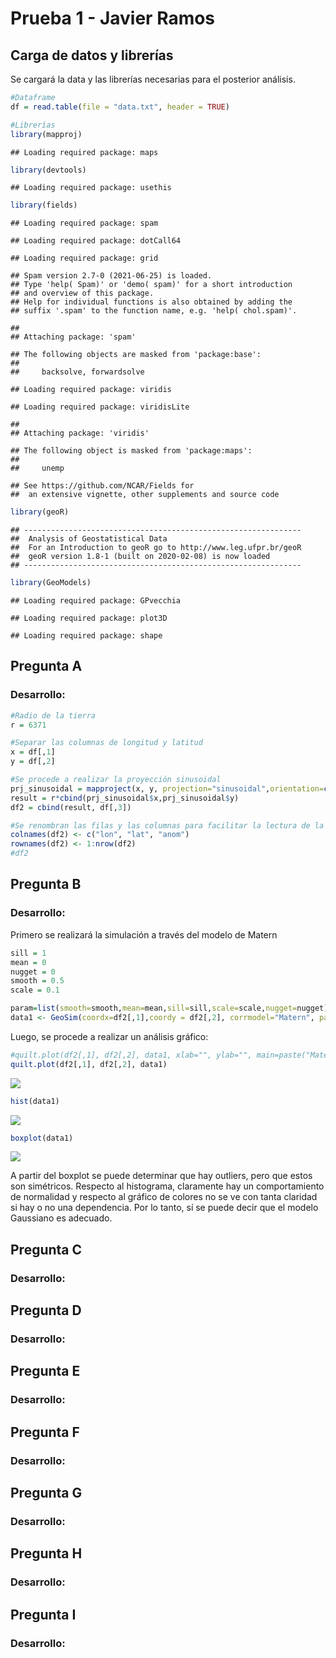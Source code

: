 Prueba 1 - Javier Ramos
================

## Carga de datos y librerías

Se cargará la data y las librerías necesarias para el posterior
análisis.

``` r
#Dataframe
df = read.table(file = "data.txt", header = TRUE)

#Librerías
library(mapproj)
```

    ## Loading required package: maps

``` r
library(devtools)
```

    ## Loading required package: usethis

``` r
library(fields)
```

    ## Loading required package: spam

    ## Loading required package: dotCall64

    ## Loading required package: grid

    ## Spam version 2.7-0 (2021-06-25) is loaded.
    ## Type 'help( Spam)' or 'demo( spam)' for a short introduction 
    ## and overview of this package.
    ## Help for individual functions is also obtained by adding the
    ## suffix '.spam' to the function name, e.g. 'help( chol.spam)'.

    ## 
    ## Attaching package: 'spam'

    ## The following objects are masked from 'package:base':
    ## 
    ##     backsolve, forwardsolve

    ## Loading required package: viridis

    ## Loading required package: viridisLite

    ## 
    ## Attaching package: 'viridis'

    ## The following object is masked from 'package:maps':
    ## 
    ##     unemp

    ## See https://github.com/NCAR/Fields for
    ##  an extensive vignette, other supplements and source code

``` r
library(geoR)
```

    ## --------------------------------------------------------------
    ##  Analysis of Geostatistical Data
    ##  For an Introduction to geoR go to http://www.leg.ufpr.br/geoR
    ##  geoR version 1.8-1 (built on 2020-02-08) is now loaded
    ## --------------------------------------------------------------

``` r
library(GeoModels)
```

    ## Loading required package: GPvecchia

    ## Loading required package: plot3D

    ## Loading required package: shape

## Pregunta A

### Desarrollo:

``` r
#Radio de la tierra
r = 6371

#Separar las columnas de longitud y latitud
x = df[,1]
y = df[,2]

#Se procede a realizar la proyección sinusoidal
prj_sinusoidal = mapproject(x, y, projection="sinusoidal",orientation=c(90,0,0)) 
result = r*cbind(prj_sinusoidal$x,prj_sinusoidal$y)
df2 = cbind(result, df[,3])

#Se renombran las filas y las columnas para facilitar la lectura de la tabla
colnames(df2) <- c("lon", "lat", "anom")
rownames(df2) <- 1:nrow(df2)
#df2
```

## Pregunta B

### Desarrollo:

Primero se realizará la simulación a través del modelo de Matern

``` r
sill = 1
mean = 0
nugget = 0
smooth = 0.5
scale = 0.1

param=list(smooth=smooth,mean=mean,sill=sill,scale=scale,nugget=nugget) 
data1 <- GeoSim(coordx=df2[,1],coordy = df2[,2], corrmodel="Matern", param=param)$data
```

Luego, se procede a realizar un análisis gráfico:

``` r
#quilt.plot(df2[,1], df2[,2], data1, xlab="", ylab="", main=paste("Matern",expression(nu),"=",smooth))
quilt.plot(df2[,1], df2[,2], data1)
```

![](README_files/figure-gfm/unnamed-chunk-4-1.png)<!-- -->

``` r
hist(data1)
```

![](README_files/figure-gfm/unnamed-chunk-4-2.png)<!-- -->

``` r
boxplot(data1)
```

![](README_files/figure-gfm/unnamed-chunk-4-3.png)<!-- -->

A partir del boxplot se puede determinar que hay outliers, pero que
estos son simétricos. Respecto al histograma, claramente hay un
comportamiento de normalidad y respecto al gráfico de colores no se ve
con tanta claridad si hay o no una dependencia. Por lo tanto, sí se
puede decir que el modelo Gaussiano es adecuado.

## Pregunta C

### Desarrollo:

## Pregunta D

### Desarrollo:

## Pregunta E

### Desarrollo:

## Pregunta F

### Desarrollo:

## Pregunta G

### Desarrollo:

## Pregunta H

### Desarrollo:

## Pregunta I

### Desarrollo:

